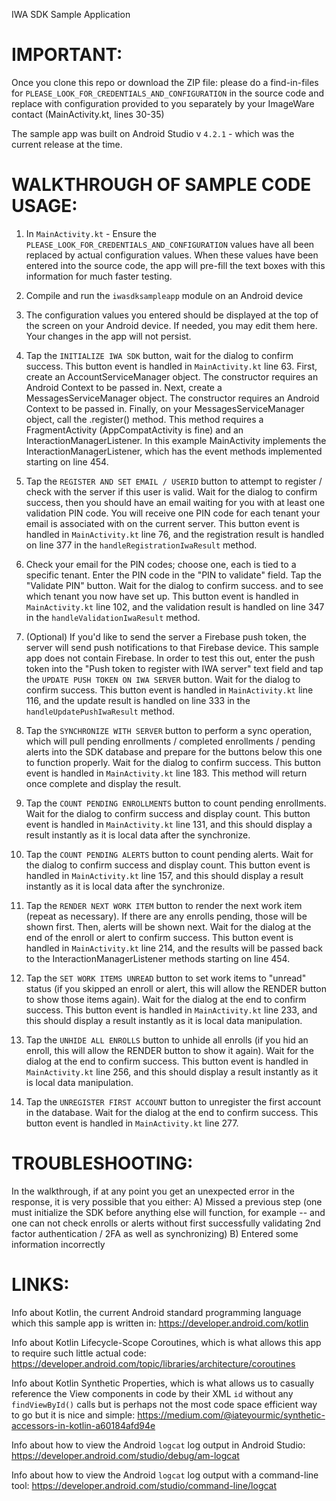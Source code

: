 IWA SDK Sample Application

# IMPORTANT:
Once you clone this repo or download the ZIP file:
please do a find-in-files for `PLEASE_LOOK_FOR_CREDENTIALS_AND_CONFIGURATION` in the source code and replace with configuration provided to you separately by your ImageWare contact (MainActivity.kt, lines 30-35)

The sample app was built on Android Studio v `4.2.1` - which was the current release at the time.





# WALKTHROUGH OF SAMPLE CODE USAGE:
1)  In `MainActivity.kt` - Ensure the `PLEASE_LOOK_FOR_CREDENTIALS_AND_CONFIGURATION` values have all been replaced by actual configuration values.
    When these values have been entered into the source code, the app will pre-fill the text boxes with this information for much faster testing.

2)  Compile and run the `iwasdksampleapp` module on an Android device

3)  The configuration values you entered should be displayed at the top of the screen on your Android device.  If needed, you may edit them here.  Your changes in the app will not persist.

4)  Tap the `INITIALIZE IWA SDK` button, wait for the dialog to confirm success.   This button event is handled in `MainActivity.kt` line 63.
    First, create an AccountServiceManager object.  The constructor requires an Android Context to be passed in.
    Next, create a MessagesServiceManager object.  The constructor requires an Android Context to be passed in.
    Finally, on your MessagesServiceManager object, call the .register() method.  This method requires a FragmentActivity (AppCompatActivity is fine) and an InteractionManagerListener.
        In this example MainActivity implements the InteractionManagerListener, which has the event methods implemented starting on line 454.

5)  Tap the `REGISTER AND SET EMAIL / USERID` button to attempt to register / check with the server if this user is valid.
    Wait for the dialog to confirm success, then you should have an email waiting for you with at least one validation PIN code.
    You will receive one PIN code for each tenant your email is associated with on the current server.
    This button event is handled in `MainActivity.kt` line 76, and the registration result is handled on line 377 in the `handleRegistrationIwaResult` method.

6)  Check your email for the PIN codes; choose one, each is tied to a specific tenant.  Enter the PIN code in the "PIN to validate" field.  Tap the "Validate PIN" button.  Wait for the dialog to confirm success.
    and to see which tenant you now have set up.
    This button event is handled in `MainActivity.kt` line 102, and the validation result is handled on line 347 in the `handleValidationIwaResult` method.

7)  (Optional) If you'd like to send the server a Firebase push token, the server will send push notifications to that Firebase device.  This sample app does not contain Firebase.
    In order to test this out, enter the push token into the "Push token to register with IWA server" text field and tap the `UPDATE PUSH TOKEN ON IWA SERVER` button.  Wait for the dialog to confirm success.
    This button event is handled in `MainActivity.kt` line 116, and the update result is handled on line 333 in the `handleUpdatePushIwaResult` method.

8)  Tap the `SYNCHRONIZE WITH SERVER` button to perform a sync operation, which will
    pull pending enrollments / completed enrollments / pending alerts into the SDK database and prepare for the buttons below this one to function properly.  Wait for the dialog to confirm success.
    This button event is handled in `MainActivity.kt` line 183.  This method will return once complete and display the result.

9)  Tap the `COUNT PENDING ENROLLMENTS` button to count pending enrollments.  Wait for the dialog to confirm success and display count.
    This button event is handled in `MainActivity.kt` line 131, and this should display a result instantly as it is local data after the synchronize.

10) Tap the `COUNT PENDING ALERTS` button to count pending alerts.  Wait for the dialog to confirm success and display count.
    This button event is handled in `MainActivity.kt` line 157, and this should display a result instantly as it is local data after the synchronize.

11) Tap the `RENDER NEXT WORK ITEM` button to render the next work item (repeat as necessary).  If there are any enrolls pending, those will be shown first.  Then, alerts will be shown next.
    Wait for the dialog at the end of the enroll or alert to confirm success.  This button event is handled in `MainActivity.kt` line 214, and the results will be passed back to the InteractionManagerListener
        methods starting on line 454.

12) Tap the `SET WORK ITEMS UNREAD` button to set work items to "unread" status (if you skipped an enroll or alert, this will allow the RENDER button to show those items again).
    Wait for the dialog at the end to confirm success.
    This button event is handled in `MainActivity.kt` line 233, and this should display a result instantly as it is local data manipulation.

13) Tap the `UNHIDE ALL ENROLLS` button to unhide all enrolls (if you hid an enroll, this will allow the RENDER button to show it again).
    Wait for the dialog at the end to confirm success.
    This button event is handled in `MainActivity.kt` line 256, and this should display a result instantly as it is local data manipulation.

14) Tap the `UNREGISTER FIRST ACCOUNT` button to unregister the first account in the database.
    Wait for the dialog at the end to confirm success.
    This button event is handled in `MainActivity.kt` line 277.


# TROUBLESHOOTING:
In the walkthrough, if at any point you get an unexpected error in the response, it is very possible that you either:
A)  Missed a previous step (one must initialize the SDK before anything else will function, for example -- and one can not check enrolls
    or alerts without first successfully validating 2nd factor authentication / 2FA as well as synchronizing)
B)  Entered some information incorrectly




# LINKS:

Info about Kotlin, the current Android standard programming language which this sample app is written in:  https://developer.android.com/kotlin

Info about Kotlin Lifecycle-Scope Coroutines, which is what allows this app to require such little actual code:  https://developer.android.com/topic/libraries/architecture/coroutines

Info about Kotlin Synthetic Properties, which is what allows us to casually reference the View components in code by their XML `id` without any `findViewById()` calls but is perhaps not the most code space efficient way to go but it is nice and simple:  https://medium.com/@iateyourmic/synthetic-accessors-in-kotlin-a60184afd94e  

Info about how to view the Android `logcat` log output in Android Studio:  https://developer.android.com/studio/debug/am-logcat  

Info about how to view the Android `logcat` log output with a command-line tool:  https://developer.android.com/studio/command-line/logcat
